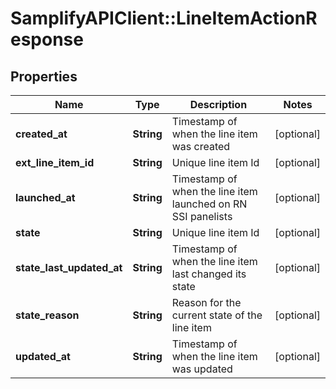 # SamplifyAPIClient::LineItemActionResponse

## Properties
Name | Type | Description | Notes
------------ | ------------- | ------------- | -------------
**created_at** | **String** | Timestamp of when the line item was created | [optional] 
**ext_line_item_id** | **String** | Unique line item Id | [optional] 
**launched_at** | **String** | Timestamp of when the line item launched on RN SSI panelists | [optional] 
**state** | **String** | Unique line item Id | [optional] 
**state_last_updated_at** | **String** | Timestamp of when the line item last changed its state | [optional] 
**state_reason** | **String** | Reason for the current state of the line item | [optional] 
**updated_at** | **String** | Timestamp of when the line item was updated | [optional] 


